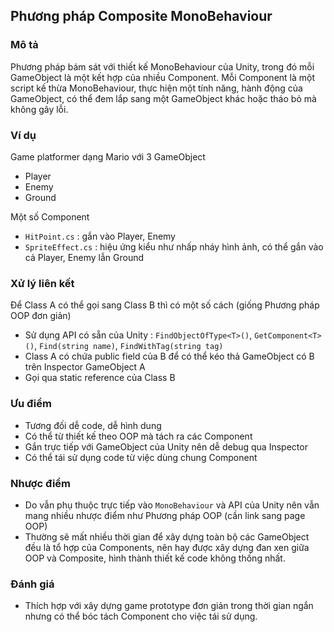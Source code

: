## Phương pháp Composite MonoBehaviour

### Mô tả

Phương pháp bám sát với thiết kế MonoBehaviour của Unity, trong đó mỗi GameObject là một kết hợp của nhiều Component. Mỗi Component là một script kế thừa MonoBehaviour, thực hiện một tính năng, hành động của GameObject, có thể đem lắp sang một GameObject khác hoặc tháo bỏ mà không gây lỗi.

### Ví dụ

Game platformer dạng Mario với 3 GameObject

* Player
* Enemy
* Ground

Một số Component

* `HitPoint.cs` : gắn vào Player, Enemy
* `SpriteEffect.cs` : hiệu ứng kiểu như nhấp nháy hình ảnh, có thể gắn vào cả Player, Enemy lẫn Ground

### Xử lý liên kết

Để Class A có thể gọi sang Class B thì có một số cách (giống Phương pháp OOP đơn giản)

* Sử dụng API có sẵn của Unity : `FindObjectOfType<T>()`, `GetComponent<T>()`, `Find(string name)`, `FindWithTag(string tag)`
* Class A có chứa public field của B để có thể kéo thả GameObject có B trên Inspector GameObject A
* Gọi qua static reference của Class B

### Ưu điểm

* Tương đối dễ code, dễ hình dung
* Có thể từ thiết kế theo OOP mà tách ra các Component
* Gắn trực tiếp với GameObject của Unity nên dễ debug qua Inspector
* Có thể tái sử dụng code từ việc dùng chung Component

### Nhược điểm

* Do vẫn phụ thuộc trực tiếp vào `MonoBehaviour` và API của Unity nên vẫn mang nhiều nhược điểm như Phương pháp OOP (cần link sang page OOP)
* Thường sẽ mất nhiều thời gian để xây dựng toàn bộ các GameObject đều là tổ hợp của Components, nên hay được xây dựng đan xen giữa OOP và Composite, hình thành thiết kế code không thống nhất.

### Đánh giá

* Thích hợp với xây dựng game prototype đơn giản trong thời gian ngắn nhưng có thể bóc tách Component cho việc tái sử dụng.